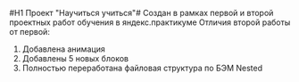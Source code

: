 #H1 Проект "Научиться учиться"#
Создан в рамках первой и второй проектных работ обучения в яндекс.практикуме
Отличия второй работы от первой: 
1. Добавлена анимация
2. Добавлены 5 новых блоков
3. Полностью переработана файловая структура по БЭМ Nested
